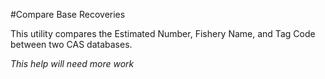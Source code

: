 #Compare Base Recoveries

This utility compares the Estimated Number, Fishery Name, and Tag Code between two CAS databases.

*This help will need more work*